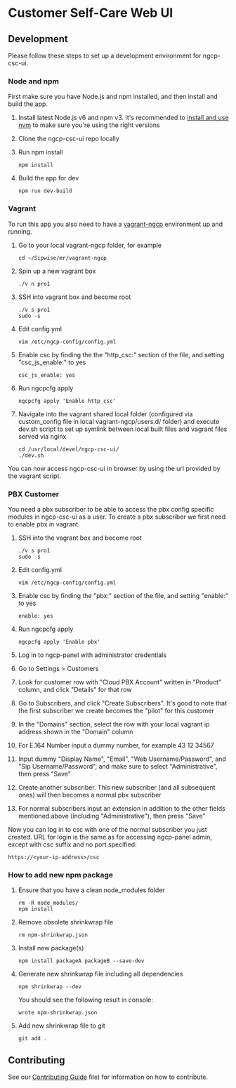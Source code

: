 # Customer Self-Care Web UI

## Development
Please follow these steps to set up a development environment for ngcp-csc-ui.

### Node and npm

First make sure you have Node.js and npm installed, and then install and build the app.

1. Install latest Node.js v6 and npm v3. It's recommended to [install and use nvm](https://github.com/creationix/nvm) to make sure you're using the right versions
1. Clone the ngcp-csc-ui repo locally
1. Run npm install

    ```npm install```

1. Build the app for dev

    ```npm run dev-build```

### Vagrant

To run this app you also need to have a [vagrant-ngcp](https://www.sipwise.org/doc/mr4.1.1/spce/ar01s04.html#_vagrant_box_for_virtualbox) environment up and running.

1. Go to your local vagrant-ngcp folder, for example

    ```cd ~/Sipwise/mr/vagrant-ngcp```

1. Spin up a new vagrant box

    ```./v n pro1```

1. SSH into vagrant box and become root

    ```
    ./v s pro1
    sudo -s
    ```

1. Edit config.yml

    ```vim /etc/ngcp-config/config.yml```

1. Enable csc by finding the the "http_csc:" section of the file, and setting "csc_js_enable:" to yes

    ```csc_js_enable: yes```

1. Run ngcpcfg apply

    ```ngcpcfg apply 'Enable http_csc'```

1. Navigate into the vagrant shared local folder (configured via custom_config file in local vagrant-ngcp/users.d/ folder) and execute dev.sh script to set up symlink between local built files and vagrant files served via nginx

    ```
    cd /usr/local/devel/ngcp-csc-ui/
    ./dev.sh
    ```

You can now access ngcp-csc-ui in browser by using the url provided by the vagrant script.

### PBX Customer

You need a pbx subscriber to be able to access the pbx config specific modules in ngcp-csc-ui as a user. To create a pbx subscriber we first need to enable pbx in vagrant.

1. SSH into the vagrant box and become root

    ```
    ./v s pro1
    sudo -s
    ```

1. Edit config.yml

    ```vim /etc/ngcp-config/config.yml```

1. Enable csc by finding the "pbx:" section of the file, and setting "enable:" to yes

    ```enable: yes```

1. Run ngcpcfg apply

    ```ngcpcfg apply 'Enable pbx'```

1. Log in to ngcp-panel with administrator credentials
1. Go to Settings > Customers
1. Look for customer row with "Cloud PBX Account" written in "Product" column, and click "Details" for that row
1. Go to Subscribers, and click "Create Subscribers". It's good to note that the first subscriber we create becomes the "pilot" for this customer
1. In the "Domains" section, select the row with your local vagrant ip address shown in the "Domain" column
1. For E.164 Number input a dummy number, for example 43 12 34567
1. Input dummy "Display Name", "Email", "Web Username/Password", and "Sip Username/Password", and make sure to select  "Administrative", then press "Save"
1. Create another subscriber. This new subscriber (and all subsequent ones) will then becomes a normal pbx subscriber
1. For normal subscribers input an extension in addition to the other fields mentioned above (including "Administrative"), then press "Save"

Now you can log in to csc with one of the normal subscriber you just created. URL for login is the same as for accessing ngcp-panel admin, except with csc suffix and no port specified:

```https://<your-ip-address>/csc```

### How to add new npm package

1. Ensure that you have a clean node_modules folder
    
    ```
    rm -R node_modules/
    npm install
    ```

1. Remove obsolete shrinkwrap file
    
    ```rm npm-shrinkwrap.json```    
    
1. Install new package(s)    
    
    ```npm install packageA packageB --save-dev```

1. Generate new shrinkwrap file including all dependencies

    ```npm shrinkwrap --dev```
    
    You should see the following result in console:
    
    ```wrote npm-shrinkwrap.json```
    
1. Add new shrinkwrap file to git

    ```git add .```

## Contributing

See our [Contributing Guide](./CONTRIBUTING.md) file) for information on how to contribute.
